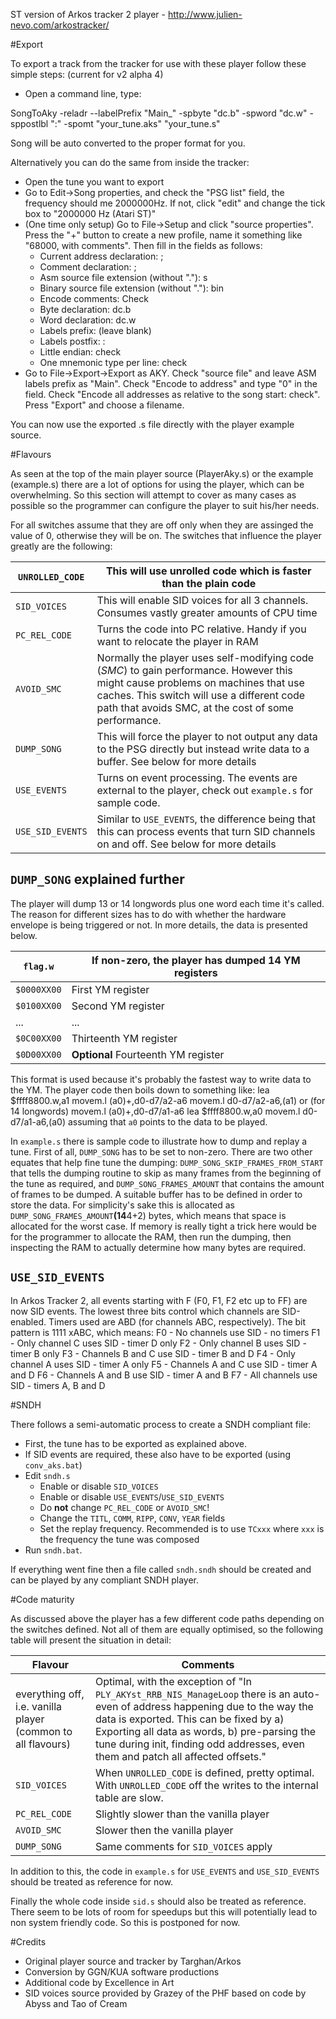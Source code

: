ST version of Arkos tracker 2 player - http://www.julien-nevo.com/arkostracker/

#Export

To export a track from the tracker for use with these player follow these simple steps: (current for v2 alpha 4)

- Open a command line, type:

SongToAky -reladr --labelPrefix "Main_" -spbyte "dc.b" -spword "dc.w" -sppostlbl ":" -spomt "your_tune.aks" "your_tune.s"

Song will be auto converted to the proper format for you.


Alternatively you can do the same from inside the tracker:

- Open the tune you want to export
- Go to Edit->Song properties, and check the "PSG list" field, the frequency should me 2000000Hz. If not, click "edit" and change the tick box to "2000000 Hz (Atari ST)"
- (One time only setup) Go to File->Setup and click "source properties". Press the "+" button to create a new profile, name it something like "68000, with comments". Then fill in the fields as follows:
  - Current address declaration: ;
  - Comment declaration: ;
  - Asm source file extension (without "."): s
  - Binary source file extension (without "."): bin
  - Encode comments: Check
  - Byte declaration: dc.b
  - Word declaration: dc.w
  - Labels prefix: (leave blank)
  - Labels postfix: :
  - Little endian: check
  - One mnemonic type per line: check
- Go to File->Export->Export as AKY. Check "source file" and leave ASM labels prefix as "Main". Check "Encode to address" and type "0" in the field. Check "Encode all addresses as relative to the song start: check". Press "Export" and choose a filename.

You can now use the exported .s file directly with the player example source.

#Flavours

As seen at the top of the main player source (PlayerAky.s) or the example (example.s) there are a lot of options for using the player, which can be overwhelming. So this section will attempt to cover as many cases as possible so the programmer can configure the player to suit his/her needs.

For all switches assume that they are off only when they are assinged the value of 0, otherwise they will be on. The switches that influence the player greatly are the following:

`UNROLLED_CODE` | This will use unrolled code which is faster than the plain code
----------------|----------------------------------------------------------------------------
`SID_VOICES` | This will enable SID voices for all 3 channels. Consumes vastly greater amounts of CPU time
`PC_REL_CODE` | Turns the code into PC relative. Handy if you want to relocate the player in RAM
`AVOID_SMC` | Normally the player uses self-modifying code (*SMC*) to gain performance. However this might cause problems on machines that use caches. This switch will use a different code path that avoids SMC, at the cost of some performance.
`DUMP_SONG` | This will force the player to not output any data to the PSG directly but instead write data to a buffer. See below for more details
`USE_EVENTS` | Turns on event processing. The events are external to the player, check out `example.s` for sample code.
`USE_SID_EVENTS` | Similar to `USE_EVENTS`, the difference being that this can process events that turn SID channels on and off. See below for more details

## `DUMP_SONG` explained further

The player will dump 13 or 14 longwords plus one word each time it's called. The reason for different sizes has to do with whether the hardware envelope is being triggered or not. In more details, the data is presented below.

`flag.w` | If non-zero, the player has dumped 14 YM registers
---------|---------------------------------------------------
`$0000XX00` | First YM register
`$0100XX00` | Second YM register
    ...     |       ...
`$0C00XX00` | Thirteenth YM register
`$0D00XX00` | **Optional** Fourteenth YM register

This format is used because it's probably the fastest way to write data to the YM. The player code then boils down to something like:
        lea $ffff8800.w,a1
        movem.l (a0)+,d0-d7/a2-a6
        movem.l d0-d7/a2-a6,(a1) 
or (for 14 longwords)
        movem.l (a0)+,d0-d7/a1-a6
        lea $ffff8800.w,a0
        movem.l d0-d7/a1-a6,(a0) 
assuming that `a0` points to the data to be played.

In `example.s` there is sample code to illustrate how to dump and replay a tune. First of all, `DUMP_SONG` has to be set to non-zero. There are two other equates that help fine tune the dumping: `DUMP_SONG_SKIP_FRAMES_FROM_START` that tells the dumping routine to skip as many frames from the beginning of the tune as required, and `DUMP_SONG_FRAMES_AMOUNT` that contains the amount of frames to be dumped. A suitable buffer has to be defined in order to store the data. For simplicity's sake this is allocated as `DUMP_SONG_FRAMES_AMOUNT`**(14**4+2) bytes, which means that space is allocated for the worst case. If memory is really tight a trick here would be for the programmer to allocate the RAM, then run the dumping, then inspecting the RAM to actually determine how many bytes are required.

## `USE_SID_EVENTS`

In Arkos Tracker 2, all events starting with F (F0, F1, F2 etc up to FF) are now SID events. The lowest three bits control which channels are SID-enabled. Timers used are ABD (for channels ABC, respectively). The bit pattern is 1111 xABC, which means:
     F0 - No channels use SID - no timers
     F1 - Only channel C uses SID - timer D only
     F2 - Only channel B uses SID - timer B only
     F3 - Channels B and C use SID - timer B and D
     F4 - Only channel A uses SID - timer A only
     F5 - Channels A and C use SID - timer A and D
     F6 - Channels A and B use SID - timer A and B
     F7 - All channels use SID - timers A, B and D

#SNDH

There follows a semi-automatic process to create a SNDH compliant file:

- First, the tune has to be exported as explained above.
- If SID events are required, these also have to be exported (using `conv_aks.bat`)
- Edit `sndh.s`
  - Enable or disable `SID_VOICES`
  - Enable or disable `USE_EVENTS`/`USE_SID_EVENTS`
  - Do **not** change `PC_REL_CODE` or `AVOID_SMC`!
  - Change the `TITL`, `COMM`, `RIPP`, `CONV`, `YEAR` fields
  - Set the replay frequency. Recommended is to use `TCxxx` where `xxx` is the frequency the tune was composed
- Run `sndh.bat`.

If everything went fine then a file called `sndh.sndh` should be created and can be played by any compliant SNDH player.

#Code maturity

As discussed above the player has a few different code paths depending on the switches defined. Not all of them are equally optimised, so the following table will present the situation in detail:

Flavour | Comments
--------|---------
everything off, i.e. vanilla player (common to all flavours) | Optimal, with the exception of "In `PLY_AKYst_RRB_NIS_ManageLoop` there is an auto-even of address happening due to the way the data is exported. This can be fixed by a) Exporting all data as words, b) pre-parsing the tune during init, finding odd addresses, even them and patch all affected offsets."
`SID_VOICES` | When `UNROLLED_CODE` is defined, pretty optimal. With `UNROLLED_CODE` off the writes to the internal table are slow.
`PC_REL_CODE` | Slightly slower than the vanilla player
`AVOID_SMC` | Slower then the vanilla player
`DUMP_SONG` | Same comments for `SID_VOICES` apply

In addition to this, the code in `example.s` for `USE_EVENTS` and `USE_SID_EVENTS` should be treated as reference for now.

Finally the whole code inside `sid.s` should also be treated as reference. There seem to be lots of room for speedups but this will potentially lead to non system friendly code. So this is postponed for now.

#Credits

- Original player source and tracker by Targhan/Arkos
- Conversion by GGN/KUA software productions
- Additional code by Excellence in Art
- SID voices source provided by Grazey of the PHF based on code by Abyss and Tao of Cream
